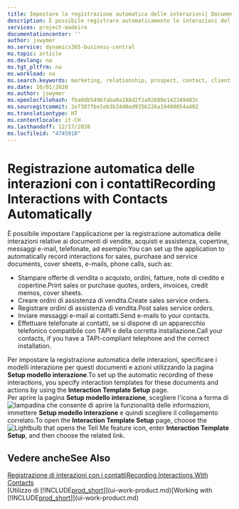 ```yaml
---
title: Impostare la registrazione automatica delle interazioni| Documenti Microsoft
description: È possibile registrare automaticamente le interazioni del client o clienti, ad esempio, per le vendite, acquisti e documenti di assistenza o telefonate.
services: project-madeira
documentationcenter: ''
author: jswymer
ms.service: dynamics365-business-central
ms.topic: article
ms.devlang: na
ms.tgt_pltfrm: na
ms.workload: na
ms.search.keywords: marketing, relationship, prospect, contact, client, customer
ms.date: 10/01/2020
ms.author: jswymer
ms.openlocfilehash: fba0db549b7aba0a188d2f2a02680e142349403c
ms.sourcegitcommit: 2e7307fbe1eb3b34d0ad9356226a19409054a402
ms.translationtype: HT
ms.contentlocale: it-CH
ms.lasthandoff: 12/17/2020
ms.locfileid: "4745910"
---
```

# <a name="recording-interactions-with-contacts-automatically"></a><span data-ttu-id="12f8d-103">Registrazione automatica delle interazioni con i contatti</span><span class="sxs-lookup"><span data-stu-id="12f8d-103">Recording Interactions with Contacts Automatically</span></span>
<span data-ttu-id="12f8d-104">È possibile impostare l'applicazione per la registrazione automatica delle interazioni relative ai documenti di vendite, acquisti e assistenza, copertine, messaggi e-mail, telefonate, ad esempio:</span><span class="sxs-lookup"><span data-stu-id="12f8d-104">You can set up the application to automatically record interactions for sales, purchase and service documents, cover sheets, e-mails, phone calls, such as:</span></span>

* <span data-ttu-id="12f8d-105">Stampare offerte di vendita o acquisto, ordini, fatture, note di credito e copertine.</span><span class="sxs-lookup"><span data-stu-id="12f8d-105">Print sales or purchase quotes, orders, invoices, credit memos, cover sheets.</span></span>
* <span data-ttu-id="12f8d-106">Creare ordini di assistenza di vendita.</span><span class="sxs-lookup"><span data-stu-id="12f8d-106">Create sales service orders.</span></span>
* <span data-ttu-id="12f8d-107">Registrare ordini di assistenza di vendita.</span><span class="sxs-lookup"><span data-stu-id="12f8d-107">Post sales service orders.</span></span>
* <span data-ttu-id="12f8d-108">Inviare messaggi e-mail ai contatti.</span><span class="sxs-lookup"><span data-stu-id="12f8d-108">Send e-mails to your contacts.</span></span>
* <span data-ttu-id="12f8d-109">Effettuare telefonate ai contatti, se si dispone di un apparecchio telefonico compatibile con TAPI e della corretta installazione.</span><span class="sxs-lookup"><span data-stu-id="12f8d-109">Call your contacts, if you have a TAPI-compliant telephone and the correct installation.</span></span>

<span data-ttu-id="12f8d-110">Per impostare la registrazione automatica delle interazioni, specificare i modelli interazione per questi documenti e azioni utilizzando la pagina **Setup modello interazione**.</span><span class="sxs-lookup"><span data-stu-id="12f8d-110">To set up the automatic recording of these interactions, you specify interaction templates for these documents and actions by using the **Interaction Template Setup** page.</span></span>  
<span data-ttu-id="12f8d-111">Per aprire la pagina **Setup modello interazione**, scegliere l'icona a forma di ![lampadina che consente di aprire la funzionalità delle informazioni](media/ui-search/search_small.png "Informazioni sull'operazione che si desidera eseguire"), immettere **Setup modello interazione** e quindi scegliere il collegamento correlato.</span><span class="sxs-lookup"><span data-stu-id="12f8d-111">To open the **Interaction Template Setup** page, choose the ![Lightbulb that opens the Tell Me feature](media/ui-search/search_small.png "Tell me what you want to do") icon, enter **Interaction Template Setup**, and then choose the related link.</span></span>

## <a name="see-also"></a><span data-ttu-id="12f8d-112">Vedere anche</span><span class="sxs-lookup"><span data-stu-id="12f8d-112">See Also</span></span>
[<span data-ttu-id="12f8d-113">Registrazione di interazioni con i contatti</span><span class="sxs-lookup"><span data-stu-id="12f8d-113">Recording Interactions With Contacts</span></span>](marketing-interactions.md)  
<span data-ttu-id="12f8d-114">[Utilizzo di [!INCLUDE[prod_short](includes/prod_short.md)]](ui-work-product.md)</span><span class="sxs-lookup"><span data-stu-id="12f8d-114">[Working with [!INCLUDE[prod_short](includes/prod_short.md)]](ui-work-product.md)</span></span>  
